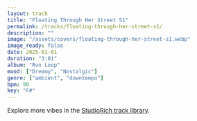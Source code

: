 ```yaml
---
layout: track
title: "Floating Through Her Street S1"
permalink: /tracks/floating-through-her-street-s1/
description: ""
image: "/assets/covers/floating-through-her-street-s1.webp"
image_ready: false
date: 2025-01-01
duration: "3:01"
album: "Run Loop"
mood: ["Dreamy", "Nostalgic"]
genre: ["ambient", "downtempo"]
bpm: 90
key: "F#"
---
```


Explore more vibes in the [StudioRich track library](/tracks/).
